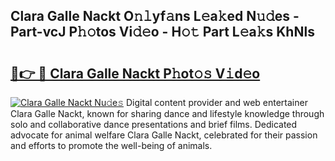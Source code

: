 ## Clara Galle Nackt O𝚗𝚕yf𝚊ns L𝚎a𝚔ed N𝚞𝚍es - Part-vcJ P𝚑𝚘tos Vi𝚍𝚎o - H𝚘𝚝 Part L𝚎a𝚔s KhNls

# <h2><a href="http://kfe1g4.oniu.top/?m=Clara+Galle+Nackt">🔗👉 🔴 Clara Galle Nackt P𝚑ot𝚘𝚜 V𝚒d𝚎o</a></h2>

[![Clara Galle Nackt Nu𝚍e𝚜](https://i.imgur.com/0qMVB7G.gif)](http://kfe1g4.oniu.top/?m=Clara+Galle+Nackt)
Digital content provider and web entertainer Clara Galle Nackt, known for sharing dance and lifestyle knowledge through solo and collaborative dance presentations and brief films. Dedicated advocate for animal welfare Clara Galle Nackt, celebrated for their passion and efforts to promote the well-being of animals.  
